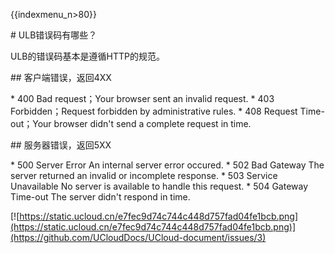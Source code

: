 {{indexmenu_n>80}}

\# ULB错误码有哪些？

ULB的错误码基本是遵循HTTP的规范。

\#\# 客户端错误，返回4XX

\* 400 Bad request；Your browser sent an invalid request. \* 403
Forbidden；Request forbidden by administrative rules. \* 408 Request
Time-out；Your browser didn't send a complete request in time.

\#\# 服务器错误，返回5XX

\* 500 Server Error An internal server error occured. \* 502 Bad Gateway
The server returned an invalid or incomplete response. \* 503 Service
Unavailable No server is available to handle this request. \* 504
Gateway Time-out The server didn't respond in time.

[![https://static.ucloud.cn/e7fec9d74c744c448d757fad04fe1bcb.png](https://static.ucloud.cn/e7fec9d74c744c448d757fad04fe1bcb.png)](https://github.com/UCloudDocs/UCloud-document/issues/3)
